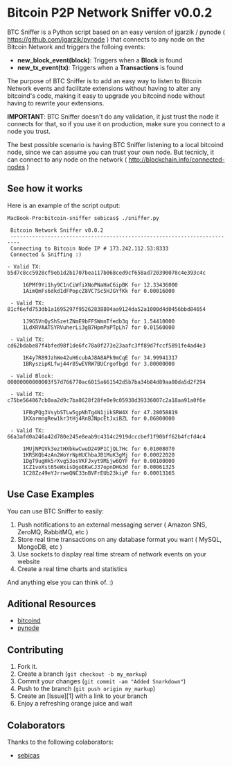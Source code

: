 Bitcoin P2P Network Sniffer v0.0.2
===============================================

BTC Sniffer is a Python script based on an easy version of jgarzik / pynode ( https://github.com/jgarzik/pynode ) that connects to any node on the Bitcoin Network and triggers the folloing events:

* **new_block_event(block)**: Triggers when a **Block** is found
* **new_tx_event(tx)**: Triggers when a **Transactions** is found

The purpose of BTC Sniffer is to add an easy way to listen to Bitcoin Network events and facilitate extensions without having to alter any bitcoind's code, making it easy to upgrade you bitcoind node without having to rewrite your extensions.

**IMPORTANT**: BTC Sniffer doesn't do any validation, it just trust the node it connects for that, so if you use it on production, make sure you connect to a node you trust.

The best possible scenario is having BTC Sniffer listening to a local bitcoind node, since we can assume you can trust your own node. But tecnicly, it can connect to any node on the network ( http://blockchain.info/connected-nodes )

See how it works
----------------

Here is an example of the script output:

```
MacBook-Pro:bitcoin-sniffer sebicas$ ./sniffer.py

 Bitcoin Network Sniffer v0.0.2
 -------------------------------------------------------------------------
 Connecting to Bitcoin Node IP # 173.242.112.53:8333
 Connected & Sniffing :)

- Valid TX: b5d7c8cc5928cf9eb1d2b1707bea117b068ced9cf658ad720390078c4e393c4c

     16PMf9Yi1hy9C1nCiWfiXNoPNaHaC6ipBK for 12.33436000
     1AimQmFs6dkd1dFPopcZ8VC7Sc5HJGYfKk for 0.00016000

 - Valid TX: 81cf6efd753db1a1695297f95262838804aa9124da52a1000d4d0456bbd84654

     1J9G5VnQyShSzetZNmE9bFFSWmnTfedb3q for 1.54410000
     1LdXRVAATSYRVuherLi3gB7HpmPaPTpLh7 for 0.01560000

 - Valid TX: cd62bdabe87f4bfed98f1de6fc78a0f273e23aafc3ff89d7fccf5891fe4ad4e3

     1K4y7R89JzhWe42uH6cubAJ8A8APk9mCqE for 34.99941317
     1BRyszipKLfwj44r85wEVRW7BUCrgofbgd for 3.00000000

 - Valid Block: 00000000000003f57d766770ac6015a661542d5b7ba34b84d89aa80da5d2f294

 - Valid TX: c75be564867cb0aa2d9c7ba8628f28fe0e9c05938d39336007c2a18aa91a0f6e

     1FBqPQg3VsybSTLw5gpNhTg4N1jikSRW4X for 47.28058819
     1KXarmngRew1kr3tHj4RnBJNpcEtJxiBZL for 0.06800000

 - Valid TX: 66a3afd0a246a42d780e245e8eab9c4314c2919dcccbef1f90bff62b4fcfd4c4

     1MUjNPQVk3eztHXbkwCwuD249P1CjQL7Hc for 0.01008070
     1KRSKQb4zAn2WoYrNpHUChbaJB1MuK3gMj for 0.00022020
     1DgT9ugHk5rXvg53osVKFJxyt9Mijw6QYF for 0.00100000
     1CZ1voXst65eWxisDgoEKwCJ37opnDHG3d for 0.00061325
     1C28Zz49eYJrrweQNC33nBVFrEUb23kiyP for 0.00013165
```

Use Case Examples
-----------------

You can use BTC Sniffer to easily:

1. Push notifications to an external messaging server ( Amazon SNS, ZeroMQ, RabbitMQ, etc )
2. Store real time transactions on any database format you want ( MySQL, MongoDB, etc )
3. Use sockets to display real time stream of network events on your website
4. Create a real time charts and statistics

And anything else you can think of. :)

Aditional Resources
-------------------

* [bitcoind](https://github.com/bitcoin/bitcoin)
* [pynode](https://github.com/jgarzik/pynode)

Contributing
------------

1. Fork it.
2. Create a branch (`git checkout -b my_markup`)
3. Commit your changes (`git commit -am "Added Snarkdown"`)
4. Push to the branch (`git push origin my_markup`)
5. Create an [Issue][1] with a link to your branch
6. Enjoy a refreshing orange juice and wait

Colaborators
------------

Thanks to the following colaborators:

* [sebicas](https://github.com/sebicas)